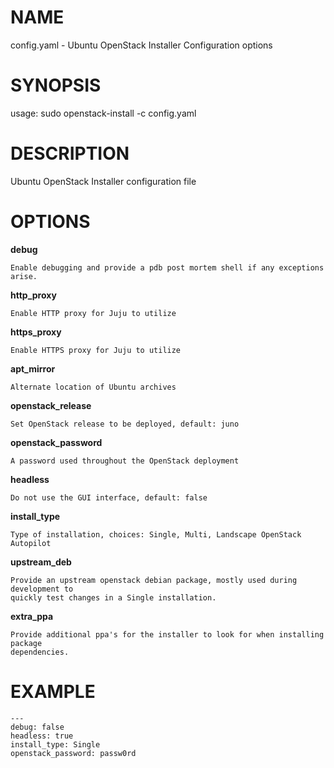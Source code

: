# NAME

config.yaml - Ubuntu OpenStack Installer Configuration options

# SYNOPSIS

usage: sudo openstack-install -c config.yaml

# DESCRIPTION

Ubuntu OpenStack Installer configuration file

# OPTIONS

**debug**

    Enable debugging and provide a pdb post mortem shell if any exceptions arise.

**http_proxy**

    Enable HTTP proxy for Juju to utilize

**https_proxy**

    Enable HTTPS proxy for Juju to utilize

**apt_mirror**

    Alternate location of Ubuntu archives

**openstack_release**

    Set OpenStack release to be deployed, default: juno

**openstack_password**

    A password used throughout the OpenStack deployment

**headless**

    Do not use the GUI interface, default: false

**install_type**

    Type of installation, choices: Single, Multi, Landscape OpenStack Autopilot

**upstream_deb**

    Provide an upstream openstack debian package, mostly used during development to
    quickly test changes in a Single installation.

**extra_ppa**

    Provide additional ppa's for the installer to look for when installing package
    dependencies.

# EXAMPLE

```
---
debug: false
headless: true
install_type: Single
openstack_password: passw0rd
```
